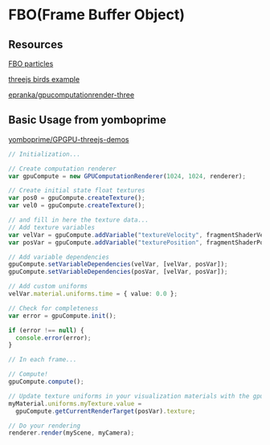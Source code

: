 # FBO(Frame Buffer Object)

## Resources

[FBO particles](https://barradeau.com/blog/?p=621)

[threejs birds example](https://threejs.org/examples/webgl_gpgpu_birds.html)

[epranka/gpucomputationrender-three](https://github.com/epranka/gpucomputationrender-three)

## Basic Usage from yomboprime

[yomboprime/GPGPU-threejs-demos](https://github.com/yomboprime/GPGPU-threejs-demos/blob/gh-pages/js/GPUComputationRenderer.js)

```typescript
// Initialization...

// Create computation renderer
var gpuCompute = new GPUComputationRenderer(1024, 1024, renderer);

// Create initial state float textures
var pos0 = gpuCompute.createTexture();
var vel0 = gpuCompute.createTexture();

// and fill in here the texture data...
// Add texture variables
var velVar = gpuCompute.addVariable("textureVelocity", fragmentShaderVel, pos0);
var posVar = gpuCompute.addVariable("texturePosition", fragmentShaderPos, vel0);

// Add variable dependencies
gpuCompute.setVariableDependencies(velVar, [velVar, posVar]);
gpuCompute.setVariableDependencies(posVar, [velVar, posVar]);

// Add custom uniforms
velVar.material.uniforms.time = { value: 0.0 };

// Check for completeness
var error = gpuCompute.init();

if (error !== null) {
  console.error(error);
}

// In each frame...

// Compute!
gpuCompute.compute();

// Update texture uniforms in your visualization materials with the gpu renderer output
myMaterial.uniforms.myTexture.value =
  gpuCompute.getCurrentRenderTarget(posVar).texture;

// Do your rendering
renderer.render(myScene, myCamera);
```
